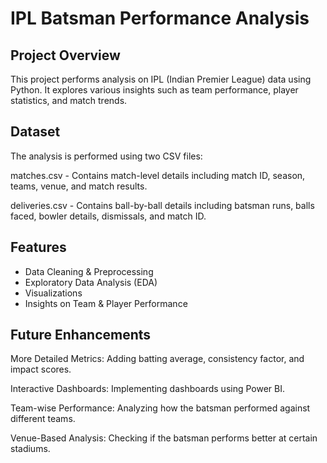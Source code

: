 # IPL Batsman Performance Analysis

## Project Overview
This project performs analysis on IPL (Indian Premier League) data using Python. It explores various insights such as team performance, player statistics, and match trends.

## Dataset

The analysis is performed using two CSV files:

matches.csv - Contains match-level details including match ID, season, teams, venue, and match results.

deliveries.csv - Contains ball-by-ball details including batsman runs, balls faced, bowler details, dismissals, and match ID.

## Features
- Data Cleaning & Preprocessing
- Exploratory Data Analysis (EDA)
- Visualizations
- Insights on Team & Player Performance

## Future Enhancements

More Detailed Metrics: Adding batting average, consistency factor, and impact scores.

Interactive Dashboards: Implementing dashboards using Power BI.

Team-wise Performance: Analyzing how the batsman performed against different teams.

Venue-Based Analysis: Checking if the batsman performs better at certain stadiums.
